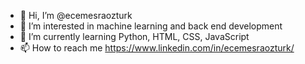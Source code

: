 - 👋 Hi, I’m @ecemesraozturk
- 👀 I’m interested in machine learning and back end development
- 🌱 I’m currently learning Python, HTML, CSS, JavaScript
- 📫 How to reach me https://www.linkedin.com/in/ecemesraozturk/

<!---
ecemesraozturk/ecemesraozturk is a ✨ special ✨ repository because its `README.md` (this file) appears on your GitHub profile.
You can click the Preview link to take a look at your changes.
--->
